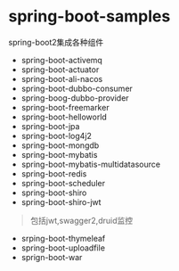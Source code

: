 # spring-boot-samples
  spring-boot2集成各种组件

*  spring-boot-activemq
*  spring-boot-actuator
*  spring-boot-ali-nacos
*  spring-boot-dubbo-consumer
*  spring-boog-dubbo-provider
*  spring-boot-freemarker
*  spring-boot-helloworld
*  spring-boot-jpa
*  spring-boot-log4j2
*  spring-boot-mongdb
*  spring-boot-mybatis
*  spring-boot-mybatis-multidatasource
*  spring-boot-redis
*  spring-boot-scheduler
*  spring-boot-shiro
*  spring-boot-shiro-jwt
>  包括jwt,swagger2,druid监控
*  srping-boot-thymeleaf
*  spring-boot-uploadfile
*  sprign-boot-war